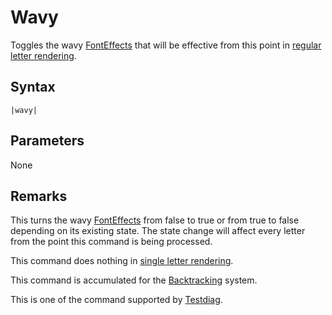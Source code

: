 # Wavy

Toggles the wavy [FontEffects](../../Related%20Systems/FontEffects.md) that will be effective from this point in [regular letter rendering](../../Life%20Cycle/letter%20rendering/regular%20letter%20rendering.md).

## Syntax

````
|wavy|
````

## Parameters

None

## Remarks

This turns the wavy [FontEffects](../../Related%20Systems/FontEffects.md) from false to true or from true to false depending on its existing state. The state change will affect every letter from the point this command is being processed.

This command does nothing in [single letter rendering](../../Life%20Cycle/letter%20rendering/single%20letter%20rendering.md).

This command is accumulated for the [Backtracking](../../Related%20Systems/Backtracking.md) system.

This is one of the command supported by [Testdiag](Testdiag.md).
